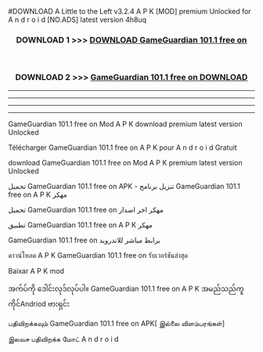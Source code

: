 #DOWNLOAD A Little to the Left v3.2.4 A P K [MOD] premium Unlocked for A n d r o i d [NO.ADS] latest version 4h8uq 



<div align="center">

<h3>DOWNLOAD 1 >>> <a href="https://getmod1.web.app/?judule=Btd Battles">DOWNLOAD GameGuardian 101.1 free on   </a></h3><br>

<h3>DOWNLOAD 2 >>> <a href="https://getmod1.web.app/?judule=Btd Battles">GameGuardian 101.1 free on    DOWNLOAD </a></h3>

</div>


----------------------------------------------------------

----------------------------------------------------------

----------------------------------------------------------

----------------------------------------------------------


GameGuardian 101.1 free on    Mod A P K download premium latest version Unlocked

Télécharger GameGuardian 101.1 free on    A P K pour A n d r o i d Gratuit

download GameGuardian 101.1 free on    Mod A P K premium latest version Unlocked

تحميل GameGuardian 101.1 free on    APK - تنزيل برنامج GameGuardian 101.1 free on    A P K مهكر

تحميل GameGuardian 101.1 free on    مهكر اخر اصدار

تطبيق GameGuardian 101.1 free on    A P K مهكر

GameGuardian 101.1 free on    برابط مباشر للاندرويد

ดาวน์โหลด A P K GameGuardian 101.1 free on    รับเวอร์ชันล่าสุด

Baixar A P K mod

အက်ပ်ကို ဒေါင်းလုဒ်လုပ်ပါ။ GameGuardian 101.1 free on    A P K အမည်သည်ကူကိုင်Andriod ဗားရှင်း

பதிவிறக்கவும் GameGuardian 101.1 free on    APK[ இல்லை விளம்பரங்கள்] 
 
இலவச பதிவிறக்க மோட் A n d r o i d




